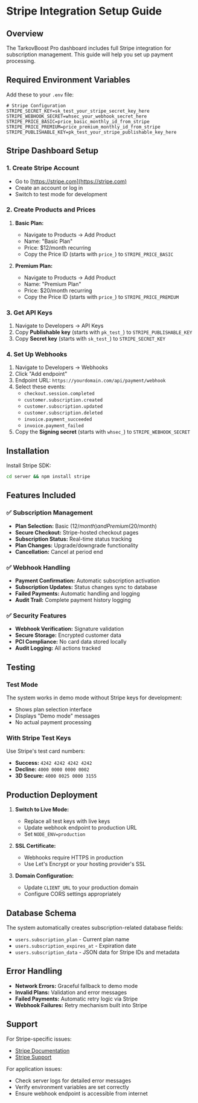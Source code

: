 # Stripe Integration Setup Guide

## Overview
The TarkovBoost Pro dashboard includes full Stripe integration for subscription management. This guide will help you set up payment processing.

## Required Environment Variables

Add these to your `.env` file:

```env
# Stripe Configuration
STRIPE_SECRET_KEY=sk_test_your_stripe_secret_key_here
STRIPE_WEBHOOK_SECRET=whsec_your_webhook_secret_here
STRIPE_PRICE_BASIC=price_basic_monthly_id_from_stripe
STRIPE_PRICE_PREMIUM=price_premium_monthly_id_from_stripe
STRIPE_PUBLISHABLE_KEY=pk_test_your_stripe_publishable_key_here
```

## Stripe Dashboard Setup

### 1. Create Stripe Account
- Go to [https://stripe.com](https://stripe.com)
- Create an account or log in
- Switch to test mode for development

### 2. Create Products and Prices
1. **Basic Plan:**
   - Navigate to Products → Add Product
   - Name: "Basic Plan"
   - Price: $12/month recurring
   - Copy the Price ID (starts with `price_`) to `STRIPE_PRICE_BASIC`

2. **Premium Plan:**
   - Navigate to Products → Add Product  
   - Name: "Premium Plan"
   - Price: $20/month recurring
   - Copy the Price ID (starts with `price_`) to `STRIPE_PRICE_PREMIUM`

### 3. Get API Keys
1. Navigate to Developers → API Keys
2. Copy **Publishable key** (starts with `pk_test_`) to `STRIPE_PUBLISHABLE_KEY`
3. Copy **Secret key** (starts with `sk_test_`) to `STRIPE_SECRET_KEY`

### 4. Set Up Webhooks
1. Navigate to Developers → Webhooks
2. Click "Add endpoint"
3. Endpoint URL: `https://yourdomain.com/api/payment/webhook`
4. Select these events:
   - `checkout.session.completed`
   - `customer.subscription.created`
   - `customer.subscription.updated`
   - `customer.subscription.deleted`
   - `invoice.payment_succeeded`
   - `invoice.payment_failed`
5. Copy the **Signing secret** (starts with `whsec_`) to `STRIPE_WEBHOOK_SECRET`

## Installation

Install Stripe SDK:
```bash
cd server && npm install stripe
```

## Features Included

### ✅ Subscription Management
- **Plan Selection:** Basic ($12/month) and Premium ($20/month)
- **Secure Checkout:** Stripe-hosted checkout pages
- **Subscription Status:** Real-time status tracking
- **Plan Changes:** Upgrade/downgrade functionality
- **Cancellation:** Cancel at period end

### ✅ Webhook Handling
- **Payment Confirmation:** Automatic subscription activation
- **Subscription Updates:** Status changes sync to database
- **Failed Payments:** Automatic handling and logging
- **Audit Trail:** Complete payment history logging

### ✅ Security Features
- **Webhook Verification:** Signature validation
- **Secure Storage:** Encrypted customer data
- **PCI Compliance:** No card data stored locally
- **Audit Logging:** All actions tracked

## Testing

### Test Mode
The system works in demo mode without Stripe keys for development:
- Shows plan selection interface
- Displays "Demo mode" messages
- No actual payment processing

### With Stripe Test Keys
Use Stripe's test card numbers:
- **Success:** `4242 4242 4242 4242`
- **Decline:** `4000 0000 0000 0002`
- **3D Secure:** `4000 0025 0000 3155`

## Production Deployment

1. **Switch to Live Mode:**
   - Replace all test keys with live keys
   - Update webhook endpoint to production URL
   - Set `NODE_ENV=production`

2. **SSL Certificate:**
   - Webhooks require HTTPS in production
   - Use Let's Encrypt or your hosting provider's SSL

3. **Domain Configuration:**
   - Update `CLIENT_URL` to your production domain
   - Configure CORS settings appropriately

## Database Schema

The system automatically creates subscription-related database fields:
- `users.subscription_plan` - Current plan name
- `users.subscription_expires_at` - Expiration date
- `users.subscription_data` - JSON data for Stripe IDs and metadata

## Error Handling

- **Network Errors:** Graceful fallback to demo mode
- **Invalid Plans:** Validation and error messages
- **Failed Payments:** Automatic retry logic via Stripe
- **Webhook Failures:** Retry mechanism built into Stripe

## Support

For Stripe-specific issues:
- [Stripe Documentation](https://stripe.com/docs)
- [Stripe Support](https://support.stripe.com)

For application issues:
- Check server logs for detailed error messages
- Verify environment variables are set correctly
- Ensure webhook endpoint is accessible from internet 